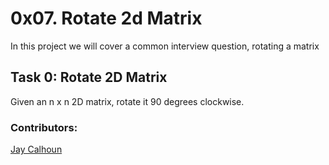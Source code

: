 # 0x07. Rotate 2d Matrix

In this project we will cover a common interview question, rotating a matrix

## Task 0: Rotate 2D Matrix

Given an n x n 2D matrix, rotate it 90 degrees clockwise.

### Contributors:

[Jay Calhoun](https://github.com/Valinor13)